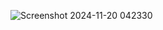 ![Screenshot 2024-11-20 042330](https://github.com/user-attachments/assets/613cc50d-d724-48b9-98e4-f20f753f875a)
